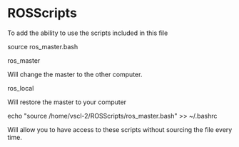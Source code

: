 # ROSScripts

To add the ability to use the scripts included in this file

source ros_master.bash 

ros_master <ip of other computer>

Will change the master to the other computer.

ros_local

Will restore the master to your computer

echo "source /home/vscl-2/ROSScripts/ros_master.bash" >> ~/.bashrc

Will allow you to have access to these scripts without sourcing the file every time.
